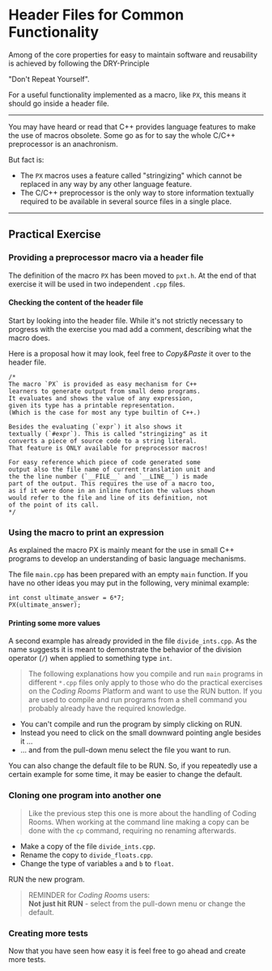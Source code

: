 # Header Files for Common Functionality

Among of the core properties for easy to maintain software
and reusability is achieved by following the DRY-Principle

"Don't Repeat Yourself".

For a useful functionality implemented as a macro, like
`PX`, this means it should go inside a header file.

* * * * *

You may have heard or read that C++ provides language
features to make the use of macros obsolete. Some go as for
to say the whole C/C++ preprocessor is an anachronism.

But fact is:

* The `PX` macros uses a feature called "stringizing" which
  cannot be replaced in any way by any other language
  feature.
* The C/C++ preprocessor is the only way to store
  information textually required to be available in several
  source files in a single place.

* * * * *

## Practical Exercise

### Providing a preprocessor macro via a header file

The definition of the macro `PX` has been moved to `pxt.h`.
At the end of that exercise it will be used in two
independent `.cpp` files.

#### Checking the content of the header file

Start by looking into the header file. While it's not
strictly necessary to progress with the exercise you mad add
a comment, describing what the macro does.

Here is a proposal how it may look, feel free to
*Copy&Paste* it over to the header file.

```
/*
The macro `PX` is provided as easy mechanism for C++
learners to generate output from small demo programs.
It evaluates and shows the value of any expression,
given its type has a printable representation.
(Which is the case for most any type builtin of C++.)

Besides the evaluating (`expr`) it also shows it
textually (`#expr`). This is called "stringizing" as it
converts a piece of source code to a string literal.
That feature is ONLY available for preprocessor macros!

For easy reference which piece of code generated some
output also the file name of current translation unit and
the the line number (`__FILE__` and `__LINE__`) is made
part of the output. This requires the use of a macro too,
as if it were done in an inline function the values shown
would refer to the file and line of its definition, not
of the point of its call.
*/
```

### Using the macro to print an expression

As explained the macro PX is mainly meant for the use in
small C++ programs to develop an understanding of basic
language mechanisms.

The file `main.cpp` has been prepared with an empty `main`
function. If you have no other ideas you may put in the
following, very minimal example:
```
int const ultimate_answer = 6*7;
PX(ultimate_answer);
```

#### Printing some more values

A second example has already provided in the file
`divide_ints.cpp`. As the name suggests it is meant to
demonstrate the behavior of the division operator (`/`) when
applied to something type `int`.

> The following explanations how you compile and run `main`
  programs in different `*.cpp` files only apply to those
  who do the practical exercises on the *Coding Rooms*
  Platform and want to use the RUN button. If you are used
  to compile and run programs from a shell command you
  probably already have the required knowledge.

* You can't compile and run the program by simply clicking
  on RUN.
* Instead you need to click on the small downward pointing
  angle besides it …
* … and from the pull-down menu select the file you want
    to run.

You can also change the default file to be RUN. So, if you
repeatedly use a certain example for some time, it may be
easier to change the default. 

### Cloning one program into another one

> Like the previous step this one is more about the
  handling of Coding Rooms. When working at the command
  line making a copy can be done with the `cp` command,
  requiring no renaming afterwards.

* Make a copy of the file `divide_ints.cpp`.
* Rename the copy to `divide_floats.cpp`.
* Change the type of variables `a` and `b` to `float`.

RUN the new program.

> REMINDER for *Coding Rooms* users:\
  **Not just hit RUN** - select from the pull-down menu or
  change the default.

 ### Creating more tests

Now that you have seen how easy it is feel free to go ahead
and create more tests.
